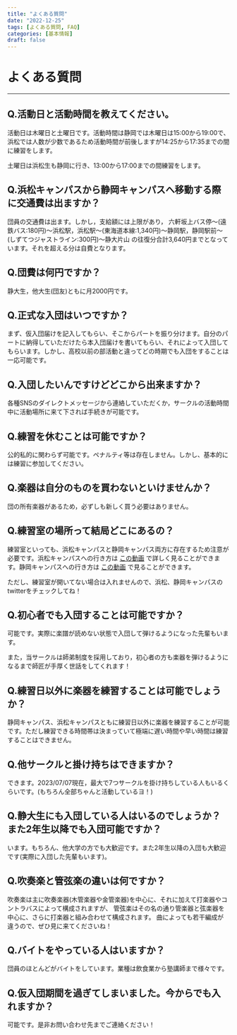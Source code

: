 ```yaml
---
title: "よくある質問"
date: "2022-12-25"
tags: [よくある質問, FAQ]
categories: [基本情報]
draft: false
---
```


# よくある質問

---

## Q.活動日と活動時間を教えてください。

活動日は木曜日と土曜日です。活動時間は静岡では木曜日は15:00から19:00で、浜松では人数が少数であるため活動時間が前後しますが14:25から17:35までの間に練習をします。

土曜日は浜松生も静岡に行き、13:00から17:00までの間練習をします。

## Q.浜松キャンパスから静岡キャンパスへ移動する際に交通費は出ますか？

団員の交通費は出ます。しかし，支給額には上限があり，
六軒坂上バス停～(遠鉄バス:180円)～浜松駅，浜松駅～(東海道本線:1,340円)～静岡駅，静岡駅前～(しずてつジャストライン:300円)～静大片山
の往復分合計3,640円までとなっています。それを超える分は自費となります。 

## Q.団費は何円ですか？

静大生，他大生(団友)ともに月2000円です。 

## Q.正式な入団はいつですか？

まず、仮入団届けを記入してもらい、そこからパートを振り分けます。自分のパートに納得していただけたら本入団届けを書いてもらい、それによって入団してもらいます。しかし、高校以前の部活動と違ってどの時期でも入団をすることは一応可能です。 

## Q.入団したいんですけどどこから出来ますか？

各種SNSのダイレクトメッセージから連絡していただくか，サークルの活動時間中に活動場所に来て下されば手続きが可能です。 

## Q.練習を休むことは可能ですか？

公的私的に関わらず可能です。ペナルティ等は存在しません。しかし、基本的には練習に参加してください。 

## Q.楽器は自分のものを買わないといけませんか？

団の所有楽器があるため，必ずしも新しく買う必要はありません。 

## Q.練習室の場所って結局どこにあるの？

練習室といっても、浜松キャンパスと静岡キャンパス両方に存在するため注意が必要です。浜松キャンパスへの行き方は
[この動画](https://youtu.be/YzFDMKiBibk)
で詳しく見ることができます。静岡キャンパスへの行き方は
[この動画](https://youtu.be/xuk7wh_MnfE)
で見ることができます。

ただし、練習室が開いてない場合は入れませんので、浜松、静岡キャンパスのtwitterをチェックしてね！ 

## Q.初心者でも入団することは可能ですか？

可能です。実際に楽譜が読めない状態で入団して弾けるようになった先輩もいます。

また，当サークルは師弟制度を採用しており，初心者の方も楽器を弾けるようになるまで師匠が手厚く世話をしてくれます！ 

## Q.練習日以外に楽器を練習することは可能でしょうか？

静岡キャンパス、浜松キャンパスともに練習日以外に楽器を練習することが可能です。ただし練習できる時間帯は決まっていて極端に遅い時間や早い時間は練習することはできません。 

## Q.他サークルと掛け持ちはできますか？

できます。2023/07/07現在，最大で7つサークルを掛け持ちしている人もいるくらいです。(もちろん全部ちゃんと活動しているヨ！)

## Q.静大生にも入団している人はいるのでしょうか？また2年生以降でも入団可能ですか？

います。もちろん、他大学の方でも大歓迎です。また2年生以降の入団も大歓迎です(実際に入団した先輩もいます)。

## Q.吹奏楽と管弦楽の違いは何ですか？

吹奏楽は主に吹奏楽器(木管楽器や金管楽器)を中心に、それに加えて打楽器やコントラバスによって構成されますが、
管弦楽はその名の通り管楽器と弦楽器を中心に、さらに打楽器と組み合わせて構成されます。
曲によっても若干編成が違うので、ぜひ見に来てくださいね！

## Q.バイトをやっている人はいますか？

団員のほとんどがバイトをしています。業種は飲食業から塾講師まで様々です。

## Q.仮入団期間を過ぎてしまいました。今からでも入れますか？

可能です。是非お問い合わせ先までご連絡ください！